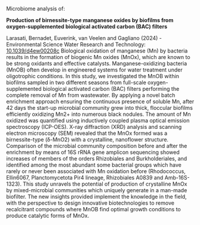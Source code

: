 Microbiome analysis of:

<b>Production of birnessite-type manganese oxides by biofilms from oxygen-supplemented biological activated carbon (BAC) filters</b><be>

Larasati, Bernadet, Euverink, van Veelen and Gagliano (2024) - Environmental Science Water Research and Technology: [10.1039/d4ew00208c](https://pubs.rsc.org/en/content/articlelanding/2024/ew/d4ew00208c)
Biological oxidation of manganese (Mn) by bacteria results in the formation of biogenic Mn oxides (MnOx), which are known to be strong oxidants and effective catalysts. Manganese-oxidizing bacteria (MnOB) often develop in engineered systems for water treatment under oligotrophic conditions. In this study, we investigated the MnOB within biofilms sampled in two different seasons from full-scale oxygen-supplemented biological activated carbon (BAC) filters performing the complete removal of Mn from wastewater. By applying a novel batch enrichment approach ensuring the continuous presence of soluble Mn, after 42 days the start-up microbial community grew into thick, floccular biofilms efficiently oxidizing Mn2+ into numerous black nodules. The amount of Mn oxidized was quantified using inductively coupled plasma optical emission spectroscopy (ICP-OES). X-ray diffraction (XRD) analysis and scanning electron microscopy (SEM) revealed that the MnOx formed was a birnessite-type (δ-MnO2) with a crystalline, nanoflower structure. Comparison of the microbial community composition before and after the enrichment by means of 16S rRNA gene amplicon sequencing showed increases of members of the orders Rhizobiales and Burkholderiales, and identified among the most abundant some bacterial groups which have rarely or never been associated with Mn oxidation before (Rhodococcus, Ellin6067, Planctomycetota Pir4 lineage, Rhizobiales A0839 and Amb-16S-1323). This study unravels the potential of production of crystalline MnOx by mixed-microbial communities which uniquely generate in a man-made biofilter. The new insights provided implement the knowledge in the field, with the perspective to design innovative biotechnologies to remove recalcitrant compounds where MnOB find optimal growth conditions to produce catalytic forms of MnOx.
